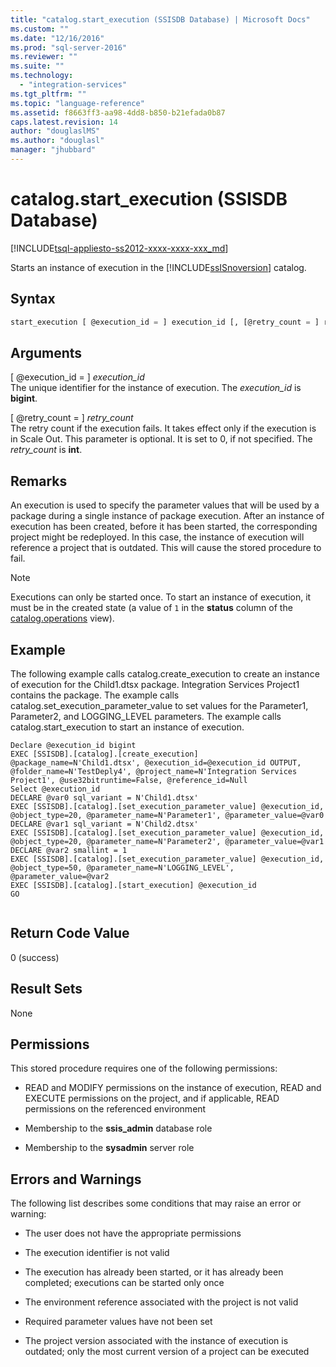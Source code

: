```yaml
---
title: "catalog.start_execution (SSISDB Database) | Microsoft Docs"
ms.custom: ""
ms.date: "12/16/2016"
ms.prod: "sql-server-2016"
ms.reviewer: ""
ms.suite: ""
ms.technology: 
  - "integration-services"
ms.tgt_pltfrm: ""
ms.topic: "language-reference"
ms.assetid: f8663ff3-aa98-4dd8-b850-b21efada0b87
caps.latest.revision: 14
author: "douglaslMS"
ms.author: "douglasl"
manager: "jhubbard"
---
```

# catalog.start_execution (SSISDB Database)
[!INCLUDE[tsql-appliesto-ss2012-xxxx-xxxx-xxx_md](../../includes/tsql-appliesto-ss2012-xxxx-xxxx-xxx-md.md)]

  Starts an instance of execution in the [!INCLUDE[ssISnoversion](../../includes/ssisnoversion-md.md)] catalog.  
  
## Syntax  
  
```sql  
start_execution [ @execution_id = ] execution_id [, [@retry_count = ] retry_count]  
```  
  
## Arguments  
 [ @execution_id = ] *execution_id*  
 The unique identifier for the instance of execution. The *execution_id* is **bigint**.
 
 [ @retry_count = ] *retry_count*  
 The retry count if the execution fails. It takes effect only if the execution is in Scale Out. This parameter is optional. It is set to 0, if not specified. The *retry_count* is **int**.
  
## Remarks  
 An execution is used to specify the parameter values that will be used by a package during a single instance of package execution. After an instance of execution has been created, before it has been started, the corresponding project might be redeployed. In this case, the instance of execution will reference a project that is outdated. This will cause the stored procedure to fail.  
  
> [!NOTE]  
>  Executions can only be started once. To start an instance of execution, it must be in the created state (a value of `1` in the **status** column of the [catalog.operations](../../integration-services/system-views/catalog-operations-ssisdb-database.md) view).  
  
## Example  
 The following example calls catalog.create_execution to create an instance of execution for the Child1.dtsx package. Integration Services Project1 contains the package. The example calls catalog.set_execution_parameter_value to set values for the Parameter1, Parameter2, and LOGGING_LEVEL parameters. The example calls catalog.start_execution to start an instance of execution.  
  
```  
Declare @execution_id bigint  
EXEC [SSISDB].[catalog].[create_execution] @package_name=N'Child1.dtsx', @execution_id=@execution_id OUTPUT, @folder_name=N'TestDeply4', @project_name=N'Integration Services Project1', @use32bitruntime=False, @reference_id=Null  
Select @execution_id  
DECLARE @var0 sql_variant = N'Child1.dtsx'  
EXEC [SSISDB].[catalog].[set_execution_parameter_value] @execution_id, @object_type=20, @parameter_name=N'Parameter1', @parameter_value=@var0  
DECLARE @var1 sql_variant = N'Child2.dtsx'  
EXEC [SSISDB].[catalog].[set_execution_parameter_value] @execution_id, @object_type=20, @parameter_name=N'Parameter2', @parameter_value=@var1  
DECLARE @var2 smallint = 1  
EXEC [SSISDB].[catalog].[set_execution_parameter_value] @execution_id, @object_type=50, @parameter_name=N'LOGGING_LEVEL', @parameter_value=@var2  
EXEC [SSISDB].[catalog].[start_execution] @execution_id  
GO  
  
```  
  
## Return Code Value  
 0 (success)  
  
## Result Sets  
 None  
  
## Permissions  
 This stored procedure requires one of the following permissions:  
  
-   READ and MODIFY permissions on the instance of execution, READ and EXECUTE permissions on the project, and if applicable, READ permissions on the referenced environment  
  
-   Membership to the **ssis_admin** database role  
  
-   Membership to the **sysadmin** server role  
  
## Errors and Warnings  
 The following list describes some conditions that may raise an error or warning:  
  
-   The user does not have the appropriate permissions  
  
-   The execution identifier is not valid  
  
-   The execution has already been started, or it has already been completed; executions can be started only once  
  
-   The environment reference associated with the project is not valid  
  
-   Required parameter values have not been set  
  
-   The project version associated with the instance of execution is outdated; only the most current version of a project can be executed  
  
  

